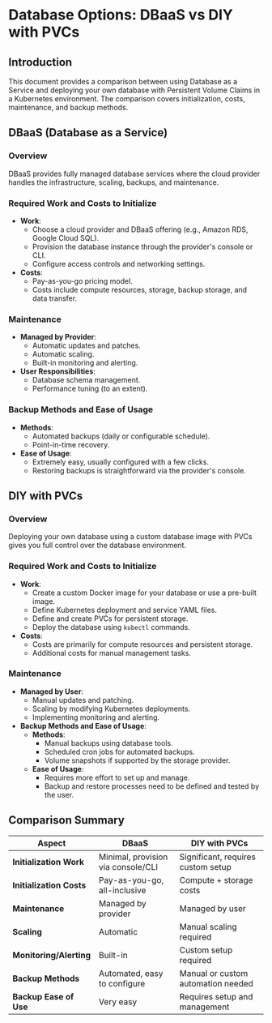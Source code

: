 # Database Options: DBaaS vs DIY with PVCs

## Introduction

This document provides a comparison between using Database as a Service and deploying your own database with Persistent Volume Claims in a Kubernetes environment. The comparison covers initialization, costs, maintenance, and backup methods.

## DBaaS (Database as a Service)

### Overview

DBaaS provides fully managed database services where the cloud provider handles the infrastructure, scaling, backups, and maintenance.

### Required Work and Costs to Initialize

- **Work**: 
  - Choose a cloud provider and DBaaS offering (e.g., Amazon RDS, Google Cloud SQL).
  - Provision the database instance through the provider's console or CLI.
  - Configure access controls and networking settings.
- **Costs**:
  - Pay-as-you-go pricing model.
  - Costs include compute resources, storage, backup storage, and data transfer.

### Maintenance

- **Managed by Provider**:
  - Automatic updates and patches.
  - Automatic scaling.
  - Built-in monitoring and alerting.
- **User Responsibilities**:
  - Database schema management.
  - Performance tuning (to an extent).

### Backup Methods and Ease of Usage

- **Methods**:
  - Automated backups (daily or configurable schedule).
  - Point-in-time recovery.
- **Ease of Usage**:
  - Extremely easy, usually configured with a few clicks.
  - Restoring backups is straightforward via the provider's console.

## DIY with PVCs

### Overview

Deploying your own database using a custom database image with PVCs gives you full control over the database environment.

### Required Work and Costs to Initialize

- **Work**:
  - Create a custom Docker image for your database or use a pre-built image.
  - Define Kubernetes deployment and service YAML files.
  - Define and create PVCs for persistent storage.
  - Deploy the database using `kubectl` commands.
- **Costs**:
  - Costs are primarily for compute resources and persistent storage.
  - Additional costs for manual management tasks.

### Maintenance

- **Managed by User**:
  - Manual updates and patching.
  - Scaling by modifying Kubernetes deployments.
  - Implementing monitoring and alerting.
- **Backup Methods and Ease of Usage**:
  - **Methods**:
    - Manual backups using database tools.
    - Scheduled cron jobs for automated backups.
    - Volume snapshots if supported by the storage provider.
  - **Ease of Usage**:
    - Requires more effort to set up and manage.
    - Backup and restore processes need to be defined and tested by the user.

## Comparison Summary

| Aspect                    | DBaaS                              | DIY with PVCs                               |
|---------------------------|------------------------------------|--------------------------------------------|
| **Initialization Work**   | Minimal, provision via console/CLI | Significant, requires custom setup         |
| **Initialization Costs**  | Pay-as-you-go, all-inclusive       | Compute + storage costs                    |
| **Maintenance**           | Managed by provider                | Managed by user                            |
| **Scaling**               | Automatic                          | Manual scaling required                    |
| **Monitoring/Alerting**   | Built-in                           | Custom setup required                      |
| **Backup Methods**        | Automated, easy to configure       | Manual or custom automation needed         |
| **Backup Ease of Use**    | Very easy                          | Requires setup and management              |